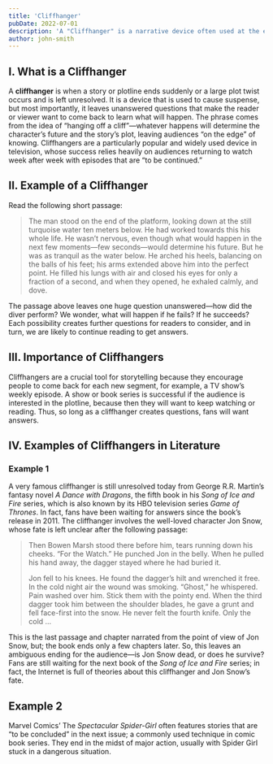 ```yaml
---
title: 'Cliffhanger'
pubDate: 2022-07-01
description: 'A "Cliffhanger" is a narrative device often used at the end of a story segment that leaves the audience in a heightened state of suspense or uncertainty. It refers to an unresolved and crucial moment, usually at the conclusion of a chapter, episode, or season, where the fate of the characters or the outcome of the plot is left hanging.'
author: john-smith
---
```

## I. What is a Cliffhanger

A **cliffhanger** is when a story or plotline ends suddenly or a large plot twist occurs and is left unresolved. It is a device that is used to cause suspense, but most importantly, it leaves unanswered questions that make the reader or viewer want to come back to learn what will happen. The phrase comes from the idea of “hanging off a cliff”—whatever happens will determine the character’s future and the story’s plot, leaving audiences “on the edge” of knowing. Cliffhangers are a particularly popular and widely used device in television, whose success relies heavily on audiences returning to watch week after week with episodes that are “to be continued.”

## II. Example of a Cliffhanger

Read the following short passage:

> The man stood on the end of the platform, looking down at the still turquoise water ten meters below. He had worked towards this his whole life. He wasn’t nervous, even though what would happen in the next few moments—few seconds—would determine his future. But he was as tranquil as the water below. He arched his heels, balancing on the balls of his feet; his arms extended above him into the perfect point. He filled his lungs with air and closed his eyes for only a fraction of a second, and when they opened, he exhaled calmly, and dove.

The passage above leaves one huge question unanswered—how did the diver perform? We wonder, what will happen if he fails? If he succeeds? Each possibility creates further questions for readers to consider, and in turn, we are likely to continue reading to get answers.

## III. Importance of Cliffhangers

Cliffhangers are a crucial tool for storytelling because they encourage people to come back for each new segment, for example, a TV show’s weekly episode. A show or book series is successful if the audience is interested in the plotline, because then they will want to keep watching or reading. Thus, so long as a cliffhanger creates questions, fans will want answers.

## IV. Examples of Cliffhangers in Literature

### Example 1

A very famous cliffhanger is still unresolved today from George R.R. Martin’s fantasy novel *A Dance with Dragons*, the fifth book in his *Song of Ice and Fire* series, which is also known by its HBO television series *Game of Thrones*. In fact, fans have been waiting for answers since the book’s release in 2011. The cliffhanger involves the well-loved character Jon Snow, whose fate is left unclear after the following passage:

> Then Bowen Marsh stood there before him, tears running down his cheeks. “For the Watch.” He punched Jon in the belly. When he pulled his hand away, the dagger stayed where he had buried it.
>
> Jon fell to his knees. He found the dagger’s hilt and wrenched it free. In the cold night air the wound was smoking. “Ghost,” he whispered. Pain washed over him. Stick them with the pointy end. When the third dagger took him between the shoulder blades, he gave a grunt and fell face-first into the snow. He never felt the fourth knife. Only the cold …

This is the last passage and chapter narrated from the point of view of Jon Snow, but; the book ends only a few chapters later. So, this leaves an ambiguous ending for the audience—is Jon Snow dead, or does he survive? Fans are still waiting for the next book of the *Song of Ice and Fire* series; in fact, the Internet is full of theories about this cliffhanger and Jon Snow’s fate.

## Example 2

Marvel Comics’ The *Spectacular Spider-Girl* often features stories that are “to be concluded” in the next issue; a commonly used technique in comic book series. They end in the midst of major action, usually with Spider Girl stuck in a dangerous situation.
